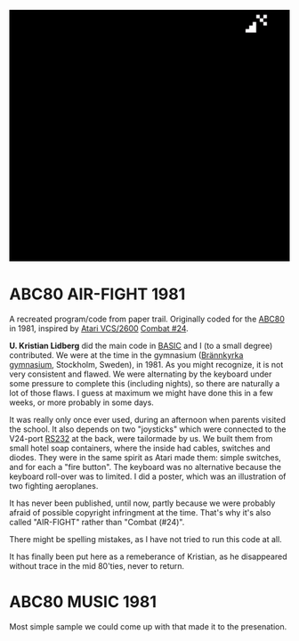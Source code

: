 ![Reimagined AIR-FIGHT](reimagined-air-fight-javascript.gif)

# ABC80 AIR-FIGHT 1981
A recreated program/code from paper trail.
Originally coded for the [ABC80](https://en.wikipedia.org/wiki/ABC_80) in 1981,
inspired by [Atari VCS/2600](https://en.wikipedia.org/wiki/Atari_2600) [Combat #24](https://en.wikipedia.org/wiki/Combat_(Atari_2600)).

**U. Kristian Lidberg** did the main code in [BASIC](https://en.wikipedia.org/wiki/BASIC)
and I (to a small degree) contributed. We were at the time in
the gymnasium ([Brännkyrka gymnasium](https://sv.wikipedia.org/wiki/Br%C3%A4nnkyrka_gymnasium),
Stockholm, Sweden), in 1981. As you might recognize, it is not very
consistent and flawed. We were alternating by the keyboard under some pressure to complete this
(including nights), so there are naturally a lot of those flaws. I guess at maximum we might have
done this in a few weeks, or more probably in some days.

It was really only once ever used, during an afternoon when parents visited the school.
It also depends on two "joysticks" which were connected to the V24-port [RS232](https://en.wikipedia.org/wiki/RS-232)
at the back, were tailormade by us.
We built them from small hotel soap containers, where the inside had cables, switches and diodes.
They were in the same spirit as Atari made them: simple switches, and for each a "fire button".
The keyboard was no alternative because the keyboard roll-over was to limited.
I did a poster, which was an illustration of two fighting aeroplanes.

It has never been published, until now, partly because we were probably afraid of possible
copyright infringment at the time. That's why it's also called "AIR-FIGHT" rather than "Combat (#24)".

There might be spelling mistakes, as I have not tried to run this code at all.

It has finally been put here as a remeberance of Kristian, as he disappeared without trace in the mid 80'ties,
never to return.

# ABC80 MUSIC 1981
Most simple sample we could come up with that made it to the presenation.
